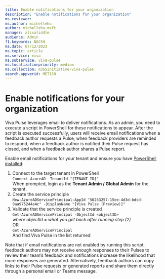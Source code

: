 ```yaml
---
title: Enable notifications for your organization
description: "Enable notifications for your organization"
ms.reviewer: 
ms.author: michellehu
author: michellehu-msft
manager: alisaliddle
audience: Admin
f1.keywords: NOCSH
ms.date: 07/12/2023
ms.topic: article
ms.service: viva
ms.subservice: viva-pulse
ms.localizationpriority: medium
ms.collection: m365initiative-viva-pulse  
search.appverid: MET150
---
```


# Enable notifications for your organization  

Viva Pulse leverages email to deliver notifications. As an admin, you need to execute a script in PowerShell for these notifications to appear. After the script is executed successfully, users will receive email notifications when a feedback author requests a Pulse, when feedback providers are reminded to respond, when a feedback author is notified their Pulse request has closed, and when a feedback author shares a Pulse report.

Enable email notifications for your tenant and ensure you have [PowerShell installed](/powershell/scripting/install/installing-powershell-on-windows):

1. Connect to the target tenant in PowerShell\
`Connect-AzureAD -TenantId "[TENANT-ID]"`\
When prompted, login as the **Tenant Admin / Global Admin** for the tenant.
2. Create the service principle\
`New-AzureADServicePrincipal-AppId "56233257-15ee-4d3d-bdcd-9aa975244e4c" -DisplayName "[Viva Pulse (Preview)]"`
3. Validate that the service principle is created\
`Get-AzureADServicePrincipal -ObjectId <objectID>`\
*where objectId = what you get back after running step (2)*\
OR\
`Get-AzureADServicePrincipal`\
And find Viva Pulse in the list returned

Note that if email notifications are not enabled by running this script, feedback authors may not receive enough responses to their Pulses to review their team’s feedback and notifications increase the likelihood that more responses are generated. Alternatively, feedback authors can copy links to their Pulse requests or generated reports and share them directly through a personal email or Teams message.